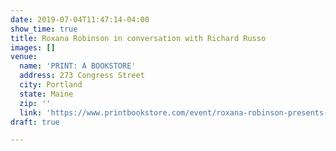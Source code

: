 ```yaml
---
date: 2019-07-04T11:47:14-04:00
show_time: true
title: Roxana Robinson in conversation with Richard Russo
images: []
venue:
  name: 'PRINT: A BOOKSTORE'
  address: 273 Congress Street
  city: Portland
  state: Maine
  zip: ''
  link: 'https://www.printbookstore.com/event/roxana-robinson-presents-her-new-novel-dawson’s-fall-conversation-richard-russo '
draft: true

---
```

